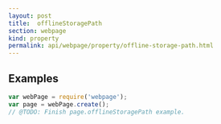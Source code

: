 ```yaml
---
layout: post
title:  offlineStoragePath
section: webpage
kind: property
permalink: api/webpage/property/offline-storage-path.html
---
```


## Examples

```javascript
var webPage = require('webpage');
var page = webPage.create();
// @TODO: Finish page.offlineStoragePath example.
```








